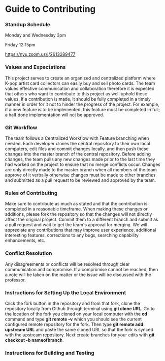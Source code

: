 # Guide to Contributing

### Standup Schedule
Monday and Wednesday 3pm

Friday 12:15pm

https://nyu.zoom.us/j/2613389477

### Values and Expectations
This project serves to create an organized and centralized platform where K-pop artist card collectors can easily buy and sell photo cards. The team values effective communication and collaboration therefore it is expected that others who want to contribute to this project as well uphold these values. If a contribution is made, it should be fully completed in a timely manner in order for it not to hinder the progress of the project. For example, if a new feature is to be implemented, this feature must be completed in full; a half done implementation will not be approved.

### Git Workflow
The team follows a Centralized Workflow with Feature branching when needed. Each developer clones the central repository to their own local computers, edit files and commit changes locally, and then push these changes into the master branch of the central repository. Before adding changes, the team pulls any new changes made prior to the last time they had worked on the project to ensure that no merge conflicts occur. Changes are only directly made to the master branch when all members of the team approve of it verbally otherwise changes must be made to other branches and submitted as a pull request to be reviewed and approved by the team.  

### Rules of Contributing
Make sure to contribute as much as stated and that the contribution is completed in a reasonable timeframe. When making these changes or additions, please fork the repository so that the changes will not directly affect the original project. Commit them to a different branch and submit as a pull request and wait to get the team's approval for merging. We will appreciate any contributions that may improve user experience, additional interesting features, corrections to any bugs, searching capability enhancements, etc.

### Conflict Resolution
Any disagreements or conflicts will be resolved through clear communication and compromise. If a compromise cannot be reached, then a vote will be taken on the matter or the issue will be discussed with the professor.

### Instructions for Setting Up the Local Environment
Click the fork button in the repository and from that fork, clone the repository locally from Github through terminal using **git clone URL**. Go to the location of the fork you cloned on your local computer with the **cd** command and type **git remote -v** which you should see the current configured remote repository for the fork. Then type **git remote add upstream URL** and paste the same cloned URL so that the fork is synced with the upstream repository. Next create branches for your edits with **git checkout -b nameofbranch**.

### Instructions for Building and Testing  
